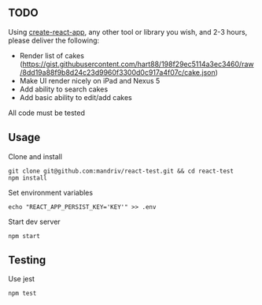 
## TODO

Using [create-react-app](https://facebook.github.io/react/blog/2016/07/22/create-apps-with-no-configuration.html), any other tool or library you wish, and 2-3 hours, please deliver the following:

- Render list of cakes (https://gist.githubusercontent.com/hart88/198f29ec5114a3ec3460/raw/8dd19a88f9b8d24c23d9960f3300d0c917a4f07c/cake.json)
- Make UI render nicely on iPad and Nexus 5
- Add ability to search cakes
- Add basic ability to edit/add cakes

All code must be tested

## Usage
Clone and install
```
git clone git@github.com:mandriv/react-test.git && cd react-test
npm install
```
Set environment variables
```
echo "REACT_APP_PERSIST_KEY='KEY'" >> .env
```
Start dev server
```
npm start
```

## Testing
Use jest
```
npm test
```
